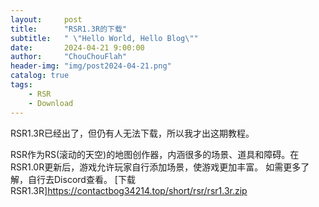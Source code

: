 ```yaml
---
layout:     post
title:      "RSR1.3R的下载"
subtitle:   " \"Hello World, Hello Blog\""
date:       2024-04-21 9:00:00
author:     "ChouChouFlah"
header-img: "img/post2024-04-21.png"
catalog: true
tags:
    - RSR
    - Download
---
```


RSR1.3R已经出了，但仍有人无法下载，所以我才出这期教程。

RSR作为RS(滚动的天空)的地图创作器，内涵很多的场景、道具和障碍。在RSR1.0R更新后，游戏允许玩家自行添加场景，使游戏更加丰富。
如需更多了解，自行去Discord查看。
[下载RSR1.3R]https://contactbog34214.top/short/rsr/rsr1.3r.zip
